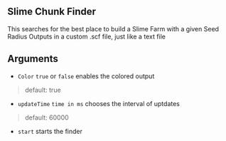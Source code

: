 ## Slime Chunk Finder
This searches for the best place to build a Slime Farm with a given Seed Radius
Outputs in a custom .scf file, just like a text file

## Arguments
- `Color` `true` or `false` enables the colored output
> default: true
- `updateTime` `time in ms` chooses the interval of uptdates
> default: 60000
- `start` starts the finder